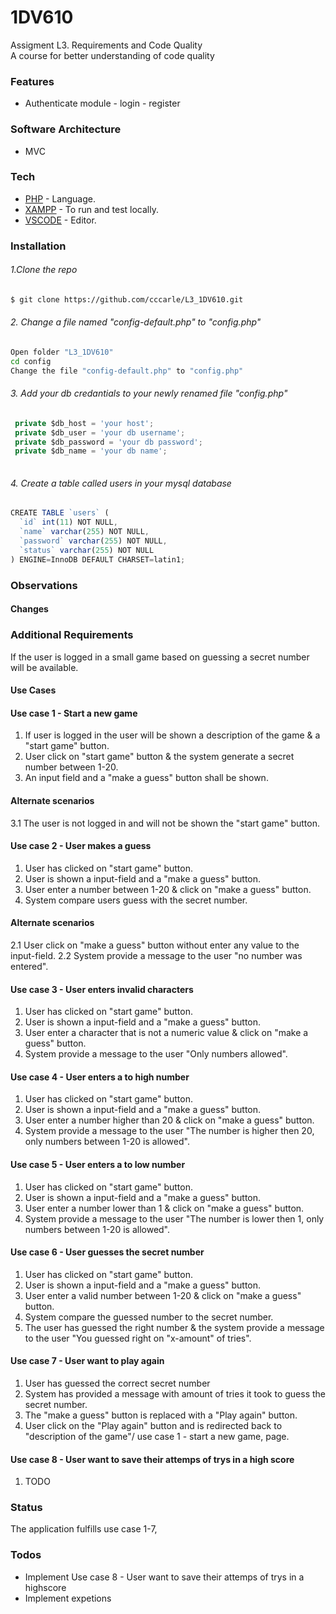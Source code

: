# 1DV610

Assigment L3. Requirements and Code Quality <br>
A course for better understanding of code quality

### Features

  - Authenticate module - login - register 


### Software Architecture
 - MVC
 
### Tech
* [PHP](https://secure.php.net/) - Language.
* [XAMPP](https://www.apachefriends.org/index.html) - To run and test locally.
* [VSCODE](https://code.visualstudio.com/) - Editor.


### Installation

###### 1.Clone the repo

```sh
$ git clone https://github.com/cccarle/L3_1DV610.git

```
###### 2. Change a file named "config-default.php" to "config.php"

```sh
Open folder "L3_1DV610"
cd config
Change the file "config-default.php" to "config.php"

```

###### 3. Add your db credantials to your newly renamed file "config.php"
```javascript
 private $db_host = 'your host';
 private $db_user = 'your db username';
 private $db_password = 'your db password';
 private $db_name = 'your db name';
    
```

###### 4. Create a table called users in your mysql database

```javascript
CREATE TABLE `users` (
  `id` int(11) NOT NULL,
  `name` varchar(255) NOT NULL,
  `password` varchar(255) NOT NULL,
  `status` varchar(255) NOT NULL
) ENGINE=InnoDB DEFAULT CHARSET=latin1;
```
### Observations
#### Changes

### Additional Requirements
If the user is logged in a small game based on guessing a secret number will be available.
#### Use Cases

#### Use case 1 - Start a new game
1. If user is logged in the user will be shown a description of the game & a "start game" button.
2. User click on "start game" button & the system generate a secret number between 1-20.
3. An input field and a "make a guess" button shall be shown.

#### Alternate scenarios
3.1 The user is not logged in and will not be shown the "start game" button.

#### Use case 2 - User makes a guess
1. User has clicked on "start game" button.
2. User is shown a input-field and a "make a guess" button.
3. User enter a number between 1-20 & click on "make a guess" button.
4. System compare users guess with the secret number.

#### Alternate scenarios
2.1 User click on "make a guess" button without enter any value to the input-field.
2.2 System provide a message to the user "no number was entered".

#### Use case 3 - User enters invalid characters
1. User has clicked on "start game" button.
2. User is shown a input-field and a "make a guess" button.
3. User enter a character that is not a numeric value & click on "make a guess" button.
4. System provide a message to the user "Only numbers allowed".

#### Use case 4 - User enters a to high number
1. User has clicked on "start game" button.
2. User is shown a input-field and a "make a guess" button.
3. User enter a number higher than 20 & click on "make a guess" button.
4. System provide a message to the user "The number is higher then 20, only numbers between 1-20 is allowed".

#### Use case 5 - User enters a to low number
1. User has clicked on "start game" button.
2. User is shown a input-field and a "make a guess" button.
3. User enter a number lower than 1 & click on "make a guess" button.
4. System provide a message to the user "The number is lower then 1, only numbers between 1-20 is allowed".

#### Use case 6 - User guesses the secret number
1. User has clicked on "start game" button.
2. User is shown a input-field and a "make a guess" button.
3. User enter a valid number between 1-20 & click on "make a guess" button.
4. System compare the guessed number to the secret number.
5. The user has guessed the right number & the system provide a message to the user "You guessed right on "x-amount" of tries".

#### Use case 7 - User want to play again
1. User has guessed the correct secret number
2. System has provided a message with amount of tries it took to guess the secret number.
3. The "make a guess" button is replaced with a "Play again" button.
4. User click on the "Play again" button and is redirected back to "description of the game"/ use case 1 - start a new game, page.

#### Use case 8 - User want to save their attemps of trys in a high score
1. TODO

### Status
The application fulfills use case 1-7, 

### Todos
* Implement Use case 8 - User want to save their attemps of trys in a highscore
* Implement expetions

